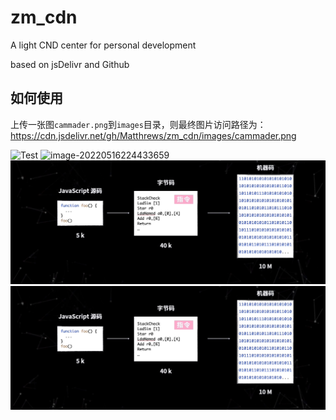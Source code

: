 # zm_cdn

A light CND center for personal development

based on jsDelivr and Github

## 如何使用

上传一张图`cammader.png`到`images`目录，则最终图片访问路径为：
https://cdn.jsdelivr.net/gh/Matthrews/zm_cdn/images/cammader.png


![Test](https://s1.ax1x.com/2022/05/22/OxedKS.png)
![image-20220516224433659](https://cdn.jsdelivr.net/gh/Matthrews/zm_cdn/images/typora-user-images/image-20220516224433659.png)
![image-byte](https://raw.githubusercontent.com/Matthrews/zm_cdn/main/images/byte.jpg)
![image-byte](https://github.com/Matthrews/zm_cdn/blob/main/images/byte.jpg)

